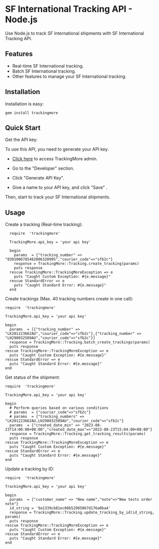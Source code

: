 SF International Tracking API - Node.js
================================
Use Node.js to track SF International shipments with SF International Tracking API.

Features
--------
- Real-time SF International tracking.
- Batch SF International tracking.
- Other features to manage your SF International tracking.

Installation
------------

Installation is easy:

    gem install trackingmore

Quick Start
----------
Get the API key:

To use this API, you need to generate your API key.

- <a href="https://admin.trackingmore.com/developer/apikey" target="_blank" rel="noreferrer">
  Click here</a> to access TrackingMore admin.

- Go to the "Developer" section.

- Click "Generate API Key".

- Give a name to your API key, and click "Save" .


Then, start to track your SF International shipments.

Usage
----------

Create a tracking (Real-time tracking):

      require  'trackingmore'

      TrackingMore.api_key = 'your api key'
      
      begin
        params  = {"tracking_number" => "0301006785462006320995","courier_code"=>"sfb2c"}
        response = TrackingMore::Tracking.create_tracking(params)
        puts response
      rescue TrackingMore::TrackingMoreException => e
        puts "Caught Custom Exception: #{e.message}"
      rescue StandardError => e
        puts "Caught Standard Error: #{e.message}"
      end


Create trackings (Max. 40 tracking numbers create in one call):

    require  'trackingmore'

    TrackingMore.api_key = 'your api key'
    
    begin
      params  = [{"tracking_number" => "LK201223662AU","courier_code"=>"sfb2c"},{"tracking_number" => "LH290032509AU","courier_code"=>"sfb2c"}]
      response = TrackingMore::Tracking.batch_create_trackings(params)
      puts response
    rescue TrackingMore::TrackingMoreException => e
      puts "Caught Custom Exception: #{e.message}"
    rescue StandardError => e
      puts "Caught Standard Error: #{e.message}"
    end



Get status of the shipment:

    require  'trackingmore'

    TrackingMore.api_key = 'your api key'
    
    begin
      # Perform queries based on various conditions
      # params  = {"courier_code"=>"sfb2c"}
      # params  = {"tracking_numbers" => "LK201223662AU,LH290032509AU","courier_code"=>"sfb2c"}
      params  = {"created_date_min" => "2023-08-23T14:00:00+08:00","created_date_max"=>"2023-08-23T15:04:00+08:00"}
      response = TrackingMore::Tracking.get_tracking_results(params)
      puts response
    rescue TrackingMore::TrackingMoreException => e
      puts "Caught Custom Exception: #{e.message}"
    rescue StandardError => e
      puts "Caught Standard Error: #{e.message}"
    end


Update a tracking by ID:

    require  'trackingmore'

    TrackingMore.api_key = 'your api key'
    
    begin
      params  = {"customer_name" => "New name","note"=>"New tests order note"}
      id_string = '9a1339cb81ec08b52985867d176a0ba4'
      response = TrackingMore::Tracking.update_tracking_by_id(id_string, params)
      puts response
    rescue TrackingMore::TrackingMoreException => e
      puts "Caught Custom Exception: #{e.message}"
    rescue StandardError => e
      puts "Caught Standard Error: #{e.message}"
    end
